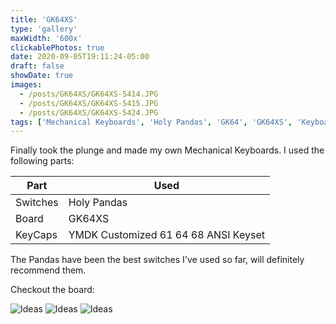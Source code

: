 ```yaml
---
title: 'GK64XS'
type: 'gallery'
maxWidth: '600x'
clickablePhotos: true
date: 2020-09-05T19:11:24-05:00
draft: false
showDate: true
images:
  - /posts/GK64XS/GK64XS-5414.JPG
  - /posts/GK64XS/GK64XS-5415.JPG
  - /posts/GK64XS/GK64XS-5424.JPG
tags: ['Mechanical Keyboards', 'Holy Pandas', 'GK64', 'GK64XS', 'Keyboards']
---
```


Finally took the plunge and made my own Mechanical Keyboards. I used the following parts:

| Part     | Used                                 |
| -------- | ------------------------------------ |
| Switches | Holy Pandas                          |
| Board    | GK64XS                               |
| KeyCaps  | YMDK Customized 61 64 68 ANSI Keyset |

The Pandas have been the best switches I've used so far, will definitely recommend them.

Checkout the board:

![Ideas](/posts/GK64XS/GK64XS-5415.JPG)
![Ideas](/posts/GK64XS/GK64XS-5414.JPG)
![Ideas](/posts/GK64XS/GK64XS-5424.JPG)

